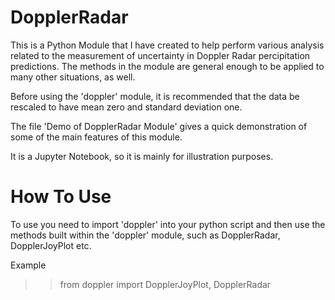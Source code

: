 # DopplerRadar
This is a Python Module that I have created to help perform various analysis related to the measurement of uncertainty in Doppler Radar percipitation predictions. The methods in the module are general enough to be applied to many other situations, as well. 

Before using the 'doppler' module, it is recommended that the data be rescaled to have mean zero and standard deviation one. 


The file 'Demo of DopplerRadar Module' gives a quick demonstration of some of the main features of this module. 

It is a Jupyter Notebook, so it is mainly for illustration purposes. 


# How To Use

To use you need to import 'doppler' into your python script and then use the methods built within the 'doppler' module, such as DopplerRadar, DopplerJoyPlot etc. 

Example 

>>from doppler import DopplerJoyPlot, DopplerRadar


